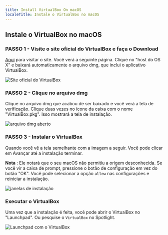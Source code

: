 ```yaml
---
title: Install VirtualBox On macOS
localeTitle: Instale o VirtualBox no macOS
---
```

## Instale o VirtualBox no macOS

### PASSO 1 - Visite o site oficial do VirtualBox e faça o Download

[Aqui](https://www.virtualbox.org/wiki/Downloads) para visitar o site. Você verá a seguinte página. Clique no "host do OS X" e baixará automaticamente o arquivo dmg, que inclui o aplicativo VirtualBox.

![Site oficial do VirtualBox](https://i.imgur.com/O16uc8E.png)

### PASSO 2 - Clique no arquivo dmg

Clique no arquivo dmg que acabou de ser baixado e você verá a tela de verificação. Clique duas vezes no ícone da caixa com o nome "VirtualBox.pkg". Isso mostrará a tela de instalação.

![arquivo dmg aberto](https://i.imgur.com/AyvSsLk.png)

### PASSO 3 - Instalar o VirtualBox

Quando você vê a tela semelhante com a imagem a seguir. Você pode clicar em Avançar até a instalação terminar.

**Nota** : Ele notará que o seu macOS não permitiu a origem desconhecida. Se você vir a caixa de prompt, pressione o botão de configuração em vez do botão "OK". Você pode selecionar a opção `allow` nas configurações e reiniciar a instalação.

![janelas de instalação](https://i.imgur.com/4RY0hVu.png)

### Executar o VirtualBox

Uma vez que a instalação é feita, você pode abrir o VirtualBox no "Launchpad". Ou pesquise o `VirtualBox` no Spotlight.

![Launchpad com o VirtualBox](https://i.imgur.com/hsEjqfm.png)